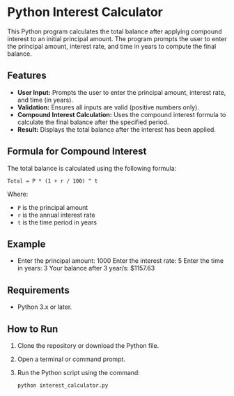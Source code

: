 # Python Interest Calculator

This Python program calculates the total balance after applying compound interest to an initial principal amount. The program prompts the user to enter the principal amount, interest rate, and time in years to compute the final balance.

## Features

- **User Input:** Prompts the user to enter the principal amount, interest rate, and time (in years).
- **Validation:** Ensures all inputs are valid (positive numbers only).
- **Compound Interest Calculation:** Uses the compound interest formula to calculate the final balance after the specified period.
- **Result:** Displays the total balance after the interest has been applied.

## Formula for Compound Interest

The total balance is calculated using the following formula:
```
Total = P * (1 + r / 100) ^ t
```
Where:
- `P` is the principal amount
- `r` is the annual interest rate
- `t` is the time period in years

## Example
- Enter the principal amount: 1000 Enter the interest rate: 5 Enter the time in years: 3 Your balance after 3 year/s: $1157.63

## Requirements

- Python 3.x or later.

## How to Run

1. Clone the repository or download the Python file.
2. Open a terminal or command prompt.
3. Run the Python script using the command:

   ```bash
   python interest_calculator.py